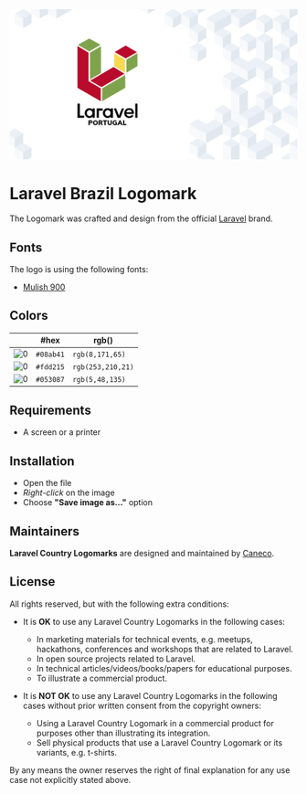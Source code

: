 <p align="center"><img src="/src/pt/socialcard.png" alt="Laravel Brazil Logomark"></p>

# Laravel Brazil Logomark

The Logomark was crafted and design from the official [Laravel](https://github.com/laravel/art) brand.

## Fonts

The logo is using the following fonts:

- [Mulish 900](https://fonts.google.com/specimen/Mulish#900)

## Colors

|                                                                                                               |#hex    |rgb()            |
|---                                                                                                            |---     |---              |
|![0](https://res.cloudinary.com/caneco/image/upload/c_scale,co_rgb:08ab41,e_colorize:100,f_png/v1/pallete.svg)|`#08ab41`|`rgb(8,171,65)`  |
|![0](https://res.cloudinary.com/caneco/image/upload/c_scale,co_rgb:fdd215,e_colorize:100,f_png/v1/pallete.svg)|`#fdd215`|`rgb(253,210,21)`|
|![0](https://res.cloudinary.com/caneco/image/upload/c_scale,co_rgb:053087,e_colorize:100,f_png/v1/pallete.svg)|`#053087`|`rgb(5,48,135)`  |

## Requirements

- A screen or a printer

## Installation

- Open the file
- *Right-click* on the image
- Choose **"Save image as…"** option

## Maintainers

**Laravel Country Logomarks** are designed and maintained by [Caneco](https://twitter.com/caneco).

## License

All rights reserved, but with the following extra conditions:

- It is **OK** to use any Laravel Country Logomarks in the following cases:
    - In marketing materials for technical events, e.g. meetups, hackathons, conferences and workshops that are related to Laravel.
    - In open source projects related to Laravel.
    - In technical articles/videos/books/papers for educational purposes.
    - To illustrate a commercial product.

- It is **NOT OK** to use any Laravel Country Logomarks in the following cases without prior written consent from the copyright owners:
    - Using a Laravel Country Logomark in a commercial product for purposes other than illustrating its integration.
    - Sell physical products that use a Laravel Country Logomark or its variants, e.g. t-shirts.

By any means the owner reserves the right of final explanation for any use case not explicitly stated above.
